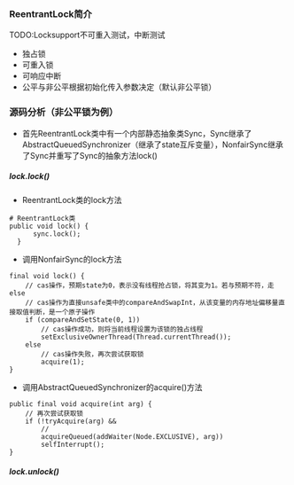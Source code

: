 ### ReentrantLock简介
TODO:Locksupport不可重入测试，中断测试
- 独占锁
- 可重入锁
- 可响应中断
- 公平与非公平根据初始化传入参数决定（默认非公平锁）
### 源码分析（非公平锁为例）
- 首先ReentrantLock类中有一个内部静态抽象类Sync，Sync继承了AbstractQueuedSynchronizer（继承了state互斥变量），NonfairSync继承了Sync并重写了Sync的抽象方法lock()
##### lock.lock()
- ReentrantLock类的lock方法
```
# ReentrantLock类
public void lock() {
      sync.lock();
  }
```
- 调用NonfairSync的lock方法
```
final void lock() {
    // cas操作，预期state为0，表示没有线程抢占锁，将其变为1。若与预期不符，走else
    // cas操作为直接unsafe类中的compareAndSwapInt，从该变量的内存地址偏移量直接取值判断，是一个原子操作
    if (compareAndSetState(0, 1))
        // cas操作成功，则将当前线程设置为该锁的独占线程
        setExclusiveOwnerThread(Thread.currentThread());
    else
        // cas操作失败，再次尝试获取锁
        acquire(1);
}
```
- 调用AbstractQueuedSynchronizer的acquire()方法
```
public final void acquire(int arg) {
    // 再次尝试获取锁
    if (!tryAcquire(arg) &&
        // 
        acquireQueued(addWaiter(Node.EXCLUSIVE), arg))
        selfInterrupt();
}
```
##### lock.unlock()
